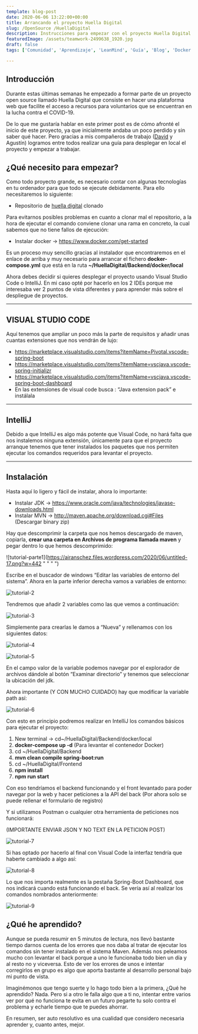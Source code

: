 ```yaml
---
template: blog-post
date: 2020-06-06 13:22:00+00:00
title: Arrancando el proyecto Huella Digital
slug: /OpenSource /HuellaDigital
description: Instrucciones para empezar con el proyecto Huella Digital
featuredImage: /assets/teamwork-2499638_1920.jpg
draft: false
tags: ['Comunidad', 'Aprendizaje', 'LeanMind', 'Guía', 'Blog', 'Docker', 'IntelliJ', 'OpenSource']

---
```

## Introducción 

Durante estas últimas semanas he empezado a formar parte de un proyecto open source llamado Huella Digital que consiste en hacer una plataforma web que facilite el acceso a recursos para voluntarios que se encuentran en la lucha contra el COVID-19.

De lo que me gustaría hablar en este primer post es de cómo afronté el inicio de este proyecto, ya que inicialmente andaba un poco perdido y sin saber qué hacer. Pero gracias a mis compañeros de trabajo ([David](https://ddiaalv.wordpress.com/) y Agustín) logramos entre todos realizar una guía para desplegar en local el proyecto y empezar a trabajar.

## ¿Qué necesito para empezar?

Como todo proyecto grande, es necesario contar con algunas tecnologías en tu ordenador para que todo se ejecute debidamente. Para ello necesitaremos lo siguiente:



* Repositorio de [huella digital](https://github.com/ayudadigital/huelladigital) clonado

Para evitarnos posibles problemas en cuanto a clonar mal el repositorio, a la hora de ejecutar el comando conviene clonar una rama en concreto, la cual sabemos que no tiene fallos de ejecución:

* Instalar docker → <https://www.docker.com/get-started>

Es un proceso muy sencillo gracias al instalador que encontraremos en el enlace de arriba y muy necesario para arrancar el fichero **docker-compose.yml** que está en la ruta **~/HuellaDigital/Backend/docker/local**

Ahora debes decidir si quieres desplegar el proyecto usando Visual Studio Code o IntelliJ. En mi caso opté por hacerlo en los 2 IDEs porque me interesaba ver 2 puntos de vista diferentes y para aprender más sobre el despliegue de proyectos.

- - -

## VISUAL STUDIO CODE

Aquí tenemos que ampliar un poco más la parte de requisitos y añadir unas cuantas extensiones que nos vendrán de lujo:

* <https://marketplace.visualstudio.com/items?itemName=Pivotal.vscode-spring-boot>
* <https://marketplace.visualstudio.com/items?itemName=vscjava.vscode-spring-initializr>
* <https://marketplace.visualstudio.com/items?itemName=vscjava.vscode-spring-boot-dashboard>
* En las extensiones de visual code busca : “Java extension pack” e instálala

- - -

## IntelliJ

Debido a que IntelliJ es algo más potente que Visual Code, no hará falta que nos instalemos ninguna extensión, únicamente para que el proyecto arranque tenemos que tener instalados los paquetes que nos permiten ejecutar los comandos requeridos para levantar el proyecto.

- - -
 
## Instalación 
Hasta aquí lo ligero y fácil de instalar, ahora lo importante:

* Instalar JDK → <https://www.oracle.com/java/technologies/javase-downloads.html>
* Instalar MVN → <http://maven.apache.org/download.cgi#Files> (Descargar binary zip)



Hay que descomprimir la carpeta que nos hemos descargado de maven, copiarla, **crear una carpeta en Archivos de programa llamada maven** y pegar dentro lo que hemos descomprimido:

![tutorial-parte1](https://airanschez.files.wordpress.com/2020/06/untitled-17.png?w=442 " " " ")

Escribe en el buscador de windows “Editar las variables de entorno del sistema”. Ahora en la parte inferior derecha vamos a variables de entorno:

![tutorial-2](https://airanschez.files.wordpress.com/2020/06/untitled-16.png?w=410 " ")

Tendremos que añadir 2 variables como las que vemos a continuación:

![tutorial-3](https://airanschez.files.wordpress.com/2020/06/untitled-15.png?w=617 " ")

Simplemente para crearlas le damos a “Nueva” y rellenamos con los siguientes datos:

![tutorial-4](https://airanschez.files.wordpress.com/2020/06/untitled-9.png?w=671 " ")

![tutorial-5](https://airanschez.files.wordpress.com/2020/06/untitled-14.png?w=672 " ")

En el campo valor de la variable podemos navegar por el explorador de archivos dándole al botón “Examinar directorio” y tenemos que seleccionar la ubicación del jdk.

Ahora importante (Y CON MUCHO CUIDADO) hay que modificar la variable path así:

![tutorial-6](https://airanschez.files.wordpress.com/2020/06/untitled-13.png?w=528 " ")

Con esto en principio podremos realizar en IntelliJ los comandos básicos para ejecutar el proyecto:

1. New terminal -> cd~/HuellaDigital/Backend/docker/local
2. **docker-compose up -d** (Para levantar el contenedor Docker)
3. cd ~/HuellaDigital/Backend
4. **mvn clean compile spring-boot:run**
5. cd ~/HuellaDigital/Frontend
6. **npm install**
7. **npm run start**

Con eso tendríamos el backend funcionando y el front levantado para poder navegar por la web y hacer peticiones a la API del back (Por ahora solo se puede rellenar el formulario de registro)

Y si utilizamos Postman o cualquier otra herramienta de peticiones nos funcionará:

(IMPORTANTE ENVIAR JSON Y NO TEXT EN LA PETICION POST)

![tutorial-7](https://airanschez.files.wordpress.com/2020/06/untitled-10.png?w=775 " ")

Si has optado por hacerlo al final con Visual Code la interfaz tendría que haberte cambiado a algo así:

![tutorial-8](https://airanschez.files.wordpress.com/2020/06/untitled-12.png?w=425 " ")

Lo que nos importa realmente es la pestaña Spring-Boot Dashboard, que nos indicará cuando está funcionando el back. Se vería así al realizar los comandos nombrados anteriormente:

![tutorial-9](https://airanschez.files.wordpress.com/2020/06/untitled-11.png?w=234 " ")

## ¿Qué he aprendido?

Aunque se pueda resumir en 5 minutos de lectura, nos llevó bastante tiempo darnos cuenta de los errores que nos daba al tratar de ejecutar los comandos sin tener instalado en el sistema Maven. Además nos peleamos mucho con levantar el back porque a uno le funcionaba todo bien un día y al resto no y viceversa. Esto de ver los errores de unos e intentar corregirlos en grupo es algo que aporta bastante al desarrollo personal bajo mi punto de vista.

Imaginémonos que tengo suerte y lo hago todo bien a la primera, ¿Qué he aprendido? Nada. Pero si a otro le falla algo que a ti no, intentar entre varios ver por qué no funciona te evita en un futuro pegarte tu solo contra el problema y echarle tiempo que te puedes ahorrar.

En resumen, ser auto resolutivo es una cualidad que considero necesaria aprender y, cuanto antes, mejor.
